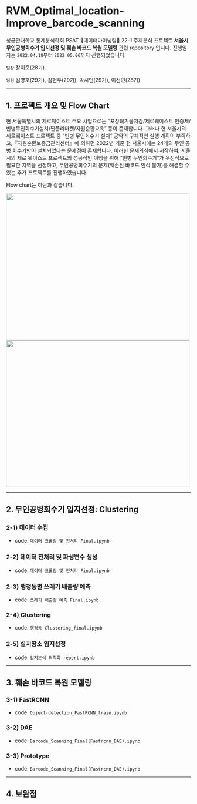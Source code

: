 # RVM_Optimal_location-Improve_barcode_scanning
성균관대학교 통계분석학회 PSAT 🐣데이터마이닝팀🐣 22-1 주제분석 프로젝트 **서울시 무인공병회수기 입지선정 및 훼손 바코드 복원 모델링** 관련 repository 입니다. 진행일자는 `2022.04.18`부터 `2022.05.06`까지 진행되었습니다.

`팀장` 장이준(28기)

`팀원` 김영호(29기), 김현우(29기), 박시언(29기), 이선민(28기)

---
## 1. 프로젝트 개요 및 Flow Chart
현 서울특별시의 제로웨이스트 주요 사업으로는 “포장폐기물저감/제로웨이스트 인증제/빈병무인회수기설치/찐플리마켓/자원순환교육” 등이 존재합니다. 그러나 현 서울시의 제로웨이스트 프로젝트 중 “빈병 무인회수기 설치” 공약의 구체적인 실행 계획이 부족하고,『자원순환보증금관리센터』에 의하면 2022년 기준 현 서울시에는 24개의 무인 공병 회수기만이 설치되었다는 문제점이 존재합니다. 이러한 문제의식에서 시작하여, 서울시의 제로 웨이스트 프로젝트의 성공적인 이행을 위해 “빈병 무인회수기”가 우선적으로 필요한 지역을 선정하고, 무인공병회수기의 문제(훼손된 바코드 인식 불가)를 해결할 수 있는 추가 프로젝트를 진행하였습니다.

Flow chart는 하단과 같습니다.

<img src="https://user-images.githubusercontent.com/67568001/184703142-f0680f30-1598-4211-8d85-439f04566d43.JPG" width="500" height="400"/> <img src="https://user-images.githubusercontent.com/67568001/184703155-9041e4d5-7726-4c83-8527-b32399da1bd7.JPG" width="500" height="400"/>


---
## 2. 무인공병회수기 입지선정: Clustering
### 2-1) 데이터 수집 
- code: `데이터 크롤링 및 전처리 Final.ipynb`

### 2-2) 데이터 전처리 및 파생변수 생성 
- code: `데이터 크롤링 및 전처리 Final.ipynb`

### 2-3) 행정동별 쓰레기 배출량 예측 
- code: `쓰레기 배출량 예측 Final.ipynb`

### 2-4) Clustering 
- code: `행정동 Clustering_final.ipynb`

### 2-5) 설치장소 입지선정 
- code: `입지분석 최척화 report.ipynb`

---
## 3. 훼손 바코드 복원 모델링
### 3-1) FastRCNN 
- code: `Object-detection_FastRCNN_train.ipynb`

### 3-2) DAE 
- code: `Barcode_Scanning_Final(Fastrcnn_DAE).ipynb`

### 3-3) Prototype 
- code: `Barcode_Scanning_Final(Fastrcnn_DAE).ipynb`

---
## 4. 보완점

